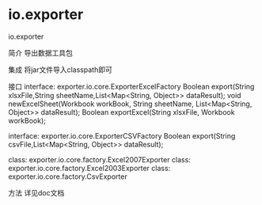 # io.exporter



io.exporter

简介
导出数据工具包

集成
将jar文件导入classpath即可

接口
 interface: exporter.io.core.ExporterExcelFactory
 Boolean export(String xlsxFile,String sheetName,List<Map<String, Object>> dataResult);
 void newExcelSheet(Workbook workBook, String sheetName, List<Map<String, Object>> dataResult);
 Boolean exportExcel(String xlsxFile, Workbook workBook);

interface: exporter.io.core.ExporterCSVFactory
Boolean export(String csvFile,List<Map<String, Object>> dataResult);

class: exporter.io.core.factory.Excel2007Exporter
class: exporter.io.core.factory.Excel2003Exporter
class: exporter.io.core.factory.CsvExporter

方法
详见doc文档

